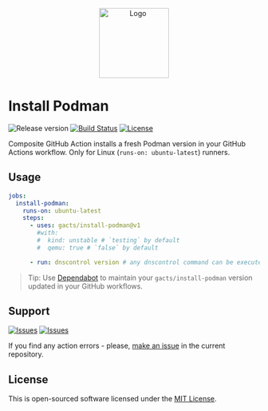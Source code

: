 <p align="center">
  <img src="https://github.com/gacts/install-podman/assets/7326800/d427cdc0-a49d-4153-8a75-e8c9827f0574" alt="Logo" width="140" />
</p>

# Install Podman

![Release version][badge_release_version]
[![Build Status][badge_build]][link_build]
[![License][badge_license]][link_license]

Composite GitHub Action installs a fresh Podman version in your GitHub Actions workflow. Only for Linux
(`runs-on: ubuntu-latest`) runners.

## Usage

```yaml
jobs:
  install-podman:
    runs-on: ubuntu-latest
    steps:
      - uses: gacts/install-podman@v1
        #with:
        #  kind: unstable # `testing` by default
        #  qemu: true # `false` by default

      - run: dnscontrol version # any dnscontrol command can be executed
```

> Tip: Use [Dependabot][use_dependabot] to maintain your `gacts/install-podman` version updated in your GitHub workflows.

## Support

[![Issues][badge_issues]][link_issues]
[![Issues][badge_pulls]][link_pulls]

If you find any action errors - please, [make an issue][link_create_issue] in the current repository.

## License

This is open-sourced software licensed under the [MIT License][link_license].

[badge_build]:https://img.shields.io/github/actions/workflow/status/gacts/install-podman/test.yml?branch=master&maxAge=30
[badge_release_version]:https://img.shields.io/github/release/gacts/install-podman.svg?maxAge=30
[badge_license]:https://img.shields.io/github/license/gacts/install-podman.svg?longCache=true
[badge_issues]:https://img.shields.io/github/issues/gacts/install-podman.svg?maxAge=45
[badge_pulls]:https://img.shields.io/github/issues-pr/gacts/install-podman.svg?maxAge=45

[link_build]:https://github.com/gacts/install-podman/actions
[link_license]:https://github.com/gacts/install-podman/blob/master/LICENSE
[link_issues]:https://github.com/gacts/install-podman/issues
[link_create_issue]:https://github.com/gacts/install-podman/issues/new
[link_pulls]:https://github.com/gacts/install-podman/pulls

[use_dependabot]:https://docs.github.com/en/code-security/supply-chain-security/keeping-your-dependencies-updated-automatically/keeping-your-actions-up-to-date-with-dependabot
